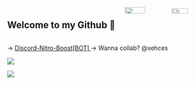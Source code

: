 <div style="display: flex; flex-wrap: wrap; justify-content: space-between;">
  <h2>Welcome to my Github 👋</h2>
  <div style="width: 46%;">
    <img width="45%" src="https://github-readme-stats.vercel.app/api?username=SecHex&show_icons=true&theme=dark" />
    <img width="40%" src="https://github-readme-stats.vercel.app/api/top-langs/?username=SecHex&theme=dark&layout=compact" />
  </div>
</div>

-> [Discord-Nitro-Boost[BOT] ]([[https://www.google.com](https://www.youtube.com/watch?v=hvL1339luv0)]())
-> Wanna collab? @xehces

[![](https://dcbadge.vercel.app/api/server/SecHex?theme=gray)](https://discord.gg/SecHex?theme=gray)                          

![](https://komarev.com/ghpvc/?username=SecHex&color=grey)











